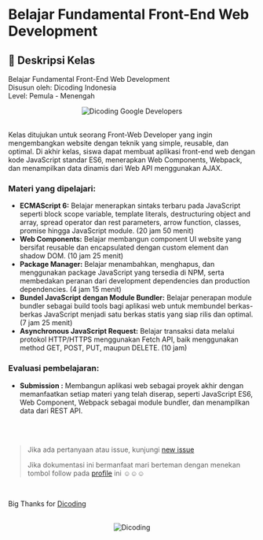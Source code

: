 # Belajar Fundamental Front-End Web Development

## 🚀 Deskripsi Kelas

Belajar Fundamental Front-End Web Development <br>
Disusun oleh: Dicoding Indonesia <br>
Level: Pemula - Menengah

<div align="center">
  <img src="https://user-images.githubusercontent.com/95717485/188485715-3df87399-273d-4760-8c09-f67a7c908e22.png" alt="Dicoding Google Developers">
</div>

<br>

Kelas ditujukan untuk seorang Front-Web Developer yang ingin mengembangkan website dengan teknik yang simple, reusable, dan optimal. Di akhir kelas, siswa dapat membuat aplikasi front-end web dengan kode JavaScript standar ES6, menerapkan Web Components,  Webpack, dan menampilkan data dinamis dari Web API menggunakan AJAX.

### Materi yang dipelajari:

- **ECMAScript 6:** Belajar menerapkan sintaks terbaru pada JavaScript seperti block scope variable, template literals, destructuring object and array, spread operator dan rest parameters, arrow function, classes, promise hingga JavaScript module. (20 jam 50 menit)
- **Web Components:** Belajar membangun component UI website yang bersifat reusable dan encapsulated dengan custom element dan shadow DOM. (10 jam 25 menit) 
- **Package Manager:** Belajar menambahkan, menghapus, dan menggunakan package JavaScript yang tersedia di NPM, serta membedakan peranan dari development dependencies dan production dependencies. (4 jam 15 menit)
- **Bundel JavaScript dengan Module Bundler:** Belajar penerapan module bundler sebagai build tools bagi aplikasi web untuk membundel berkas-berkas JavaScript menjadi satu berkas statis yang siap rilis dan optimal. (7 jam 25 menit)
- **Asynchronous JavaScript Request:** Belajar transaksi data melalui protokol HTTP/HTTPS menggunakan Fetch API, baik menggunakan method GET, POST, PUT, maupun DELETE. (10 jam)

### Evaluasi pembelajaran:

- **Submission :** Membangun aplikasi web sebagai proyek akhir dengan memanfaatkan setiap materi yang telah diserap, seperti JavaScript ES6, Web Component, Webpack sebagai module bundler, dan menampilkan data dari REST API.

<br clear="both">
<br clear="both">

> Jika ada pertanyaan atau issue, kunjungi [new issue](https://github.com/Ardywsptr/Materi-Belajar-Fundamental-Front-End-Web-Development/issues/new)
>
>Jika dokumentasi ini bermanfaat mari berteman dengan menekan tombol follow pada [profile](https://github.com/Ardywsptr) ini ☺☺☺

<br clear="both">

Big Thanks for [Dicoding](https://www.dicoding.com/)

<br clear="both">

<div align="center">
  <img src="https://user-images.githubusercontent.com/95717485/188485268-90e682b9-fce9-470b-836e-d8838079a309.png" alt="Dicoding">
</div>
